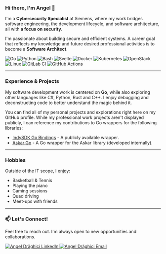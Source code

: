 ### Hi there, I'm Angel 👋

I'm a **Cybersecurity Specialist** at Siemens, where my work bridges software engineering, the development lifecycle, and software architecture, all with **a focus on security**.

I'm passionate about building secure and efficient systems. A career goal that reflects my knowledge and future desired professional activities is to become a **Software Architect**.

<p align="left">
  <img src="https://img.shields.io/badge/Go-00ADD8?style=for-the-badge&logo=go&logoColor=white" alt="Go"/>
  <img src="https://img.shields.io/badge/Python-3776AB?style=for-the-badge&logo=python&logoColor=white" alt="Python"/>
  <img src="https://img.shields.io/badge/Bash-4EAA25?style=for-the-badge&logo=gnubash&logoColor=white" alt="Bash"/>
  <img src="https://img.shields.io/badge/Svelte-FF3E00?style=for-the-badge&logo=svelte&logoColor=white" alt="Svelte"/>
  <img src="https://img.shields.io/badge/Docker-2496ED?style=for-the-badge&logo=docker&logoColor=white" alt="Docker"/>
  <img src="https://img.shields.io/badge/Kubernetes-326CE5?style=for-the-badge&logo=kubernetes&logoColor=white" alt="Kubernetes"/>
  <img src="https://img.shields.io/badge/OpenStack-ED1944?style=for-the-badge&logo=openstack&logoColor=white" alt="OpenStack"/>
  <img src="https://img.shields.io/badge/Linux-FCC624?style=for-the-badge&logo=linux&logoColor=black" alt="Linux"/>
  <img src="https://img.shields.io/badge/GitLab_CI-FC6D26?style=for-the-badge&logo=gitlab&logoColor=white" alt="GitLab CI"/>
  <img src="https://img.shields.io/badge/GitHub_Actions-2088FF?style=for-the-badge&logo=githubactions&logoColor=white" alt="GitHub Actions"/>
</p>

---

### Experience & Projects

My software development work is centered on **Go**, while also exploring other languages like C#, Python, Rust and C++. I enjoy debugging and deconstructing code to better understand the magic behind it.

You can find all of my personal projects and explorations right here on my GitHub profile. While my professional work projects aren't displayed publicly, I can reference my contributions to Go wrappers for the following libraries:

* [IndySDK Go Bindings](https://github.com/joyride9999/IndySdkGoBindings) - A publicly available wrapper.
* [Askar Go](https://github.com/openwallet-foundation/askar) - A Go wrapper for the Askar library (developed internally).

---

### Hobbies

Outside of the IT scope, I enjoy:

* Basketball & Tennis
* Playing the piano
* Gaming sessions
* Quad driving
* Meet-ups with friends

---

### 📫 Let's Connect!

Feel free to reach out. I'm always open to new opportunities and collaborations.

<p align="left">
  <a href="https://www.linkedin.com/in/dr%C4%83ghici-angel-valentin-80a678326/" target="_blank">
    <img src="https://img.shields.io/badge/LinkedIn-0A66C2?style=for-the-badge&logo=linkedin&logoColor=white" alt="Angel Drăghici LinkedIn"/>
  </a>
  <a href="mailto:angel.draghici@gmail.com">
    <img src="https://img.shields.io/badge/Gmail-D14836?style=for-the-badge&logo=gmail&logoColor=white" alt="Angel Drăghici Email"/>
  </a>
</p>
